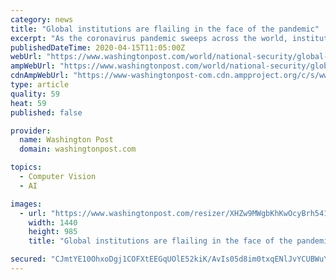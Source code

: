 ```yaml
---
category: news
title: "Global institutions are flailing in the face of the pandemic"
excerpt: "As the coronavirus pandemic sweeps across the world, institutions founded decades ago to organize and manage coherent responses to global crises seem to be flailing on the sidelines. Individual nations have turned inward,"
publishedDateTime: 2020-04-15T11:05:00Z
webUrl: "https://www.washingtonpost.com/world/national-security/global-institutions-are-flailing-in-the-face-of-the-pandemic/2020/04/14/39630b96-7e8e-11ea-9040-68981f488eed_story.html"
ampWebUrl: "https://www.washingtonpost.com/world/national-security/global-institutions-are-flailing-in-the-face-of-the-pandemic/2020/04/14/39630b96-7e8e-11ea-9040-68981f488eed_story.html?outputType=amp"
cdnAmpWebUrl: "https://www-washingtonpost-com.cdn.ampproject.org/c/s/www.washingtonpost.com/world/national-security/global-institutions-are-flailing-in-the-face-of-the-pandemic/2020/04/14/39630b96-7e8e-11ea-9040-68981f488eed_story.html?outputType=amp"
type: article
quality: 59
heat: 59
published: false

provider:
  name: Washington Post
  domain: washingtonpost.com

topics:
  - Computer Vision
  - AI

images:
  - url: "https://www.washingtonpost.com/resizer/XHZw9MWgbKhKwOcyBrh541Rqnks=/1440x0/smart/arc-anglerfish-washpost-prod-washpost.s3.amazonaws.com/public/5OGOPOT6RYI6VECANCMB6SEO5U.jpg"
    width: 1440
    height: 985
    title: "Global institutions are flailing in the face of the pandemic"

secured: "CJmtYE10OhxoDgj1COFXtEEGqUOlE52kiK/AvIs05d8im0txqENlJvYCUBWuYvdN24zaw3q8JuM8iKvBQ2jcxu/YdwUMOnSMwxZN8X471n3ngb722M21EA5Mb9RpDkElXzhYErvaPcsBkfZOBtiSa3FNrAGXZD9OJF++pFtR+tBNzS2Aq+YPsFOAcbJ2qFfufRVeUoXnOMzkIxye0kiq+lt4n7upafyGsgkfu+spngYFIrgT5GDl2/5xKAnbSV3gwpkMX9JgNDzLcSnpvMA6an72VPb+tBINpCnNQaVcSsdCQuVpQoiJt1Q43mhycW81MD1HgAtoYEz0k1QJj3FQf2NikC1Rtz7LvScNi0m3er1p97/fy4U+BzMWavYL3/ShryxdLMtS9nTcsA6lUWAreErjmdUoh+bLr2OpoTgnyT2kx1D1aZoxBqzCmirLYst0M5tw+EGbDGiBK+o8CGQ/VUisbm0wtcSVMWIePDBVyBg=;rdPuU6zMw0CNed1qGM42HA=="
---
```


